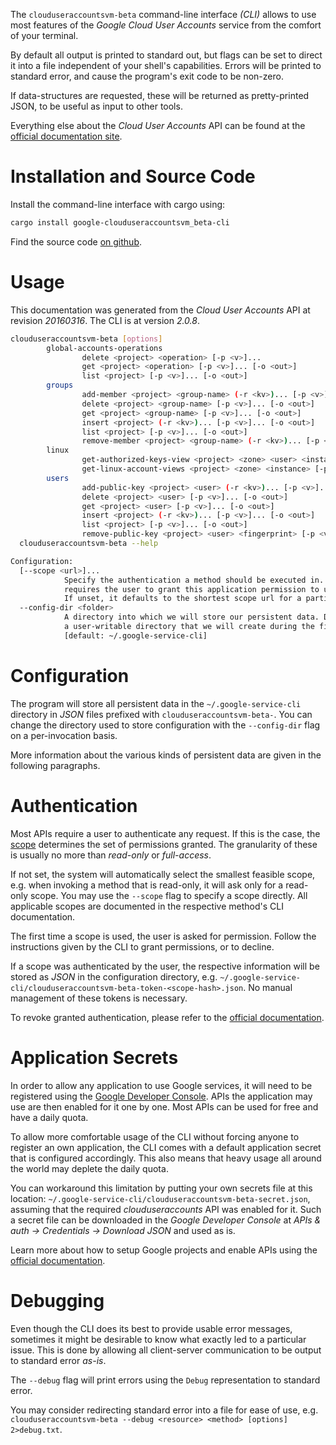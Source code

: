 <!---
DO NOT EDIT !
This file was generated automatically from 'src/mako/cli/README.md.mako'
DO NOT EDIT !
-->
The `clouduseraccountsvm-beta` command-line interface *(CLI)* allows to use most features of the *Google Cloud User Accounts* service from the comfort of your terminal.

By default all output is printed to standard out, but flags can be set to direct it into a file independent of your shell's
capabilities. Errors will be printed to standard error, and cause the program's exit code to be non-zero.

If data-structures are requested, these will be returned as pretty-printed JSON, to be useful as input to other tools.

Everything else about the *Cloud User Accounts* API can be found at the
[official documentation site](https://cloud.google.com/compute/docs/access/user-accounts/api/latest/).

# Installation and Source Code

Install the command-line interface with cargo using:

```bash
cargo install google-clouduseraccountsvm_beta-cli
```

Find the source code [on github](https://github.com/Byron/google-apis-rs/tree/main/gen/clouduseraccountsvm_beta-cli).

# Usage

This documentation was generated from the *Cloud User Accounts* API at revision *20160316*. The CLI is at version *2.0.8*.

```bash
clouduseraccountsvm-beta [options]
        global-accounts-operations
                delete <project> <operation> [-p <v>]...
                get <project> <operation> [-p <v>]... [-o <out>]
                list <project> [-p <v>]... [-o <out>]
        groups
                add-member <project> <group-name> (-r <kv>)... [-p <v>]... [-o <out>]
                delete <project> <group-name> [-p <v>]... [-o <out>]
                get <project> <group-name> [-p <v>]... [-o <out>]
                insert <project> (-r <kv>)... [-p <v>]... [-o <out>]
                list <project> [-p <v>]... [-o <out>]
                remove-member <project> <group-name> (-r <kv>)... [-p <v>]... [-o <out>]
        linux
                get-authorized-keys-view <project> <zone> <user> <instance> [-p <v>]... [-o <out>]
                get-linux-account-views <project> <zone> <instance> [-p <v>]... [-o <out>]
        users
                add-public-key <project> <user> (-r <kv>)... [-p <v>]... [-o <out>]
                delete <project> <user> [-p <v>]... [-o <out>]
                get <project> <user> [-p <v>]... [-o <out>]
                insert <project> (-r <kv>)... [-p <v>]... [-o <out>]
                list <project> [-p <v>]... [-o <out>]
                remove-public-key <project> <user> <fingerprint> [-p <v>]... [-o <out>]
  clouduseraccountsvm-beta --help

Configuration:
  [--scope <url>]...
            Specify the authentication a method should be executed in. Each scope
            requires the user to grant this application permission to use it.
            If unset, it defaults to the shortest scope url for a particular method.
  --config-dir <folder>
            A directory into which we will store our persistent data. Defaults to
            a user-writable directory that we will create during the first invocation.
            [default: ~/.google-service-cli]

```

# Configuration

The program will store all persistent data in the `~/.google-service-cli` directory in *JSON* files prefixed with `clouduseraccountsvm-beta-`.  You can change the directory used to store configuration with the `--config-dir` flag on a per-invocation basis.

More information about the various kinds of persistent data are given in the following paragraphs.

# Authentication

Most APIs require a user to authenticate any request. If this is the case, the [scope][scopes] determines the 
set of permissions granted. The granularity of these is usually no more than *read-only* or *full-access*.

If not set, the system will automatically select the smallest feasible scope, e.g. when invoking a
method that is read-only, it will ask only for a read-only scope. 
You may use the `--scope` flag to specify a scope directly. 
All applicable scopes are documented in the respective method's CLI documentation.

The first time a scope is used, the user is asked for permission. Follow the instructions given 
by the CLI to grant permissions, or to decline.

If a scope was authenticated by the user, the respective information will be stored as *JSON* in the configuration
directory, e.g. `~/.google-service-cli/clouduseraccountsvm-beta-token-<scope-hash>.json`. No manual management of these tokens
is necessary.

To revoke granted authentication, please refer to the [official documentation][revoke-access].

# Application Secrets

In order to allow any application to use Google services, it will need to be registered using the 
[Google Developer Console][google-dev-console]. APIs the application may use are then enabled for it
one by one. Most APIs can be used for free and have a daily quota.

To allow more comfortable usage of the CLI without forcing anyone to register an own application, the CLI
comes with a default application secret that is configured accordingly. This also means that heavy usage
all around the world may deplete the daily quota.

You can workaround this limitation by putting your own secrets file at this location: 
`~/.google-service-cli/clouduseraccountsvm-beta-secret.json`, assuming that the required *clouduseraccounts* API 
was enabled for it. Such a secret file can be downloaded in the *Google Developer Console* at 
*APIs & auth -> Credentials -> Download JSON* and used as is.

Learn more about how to setup Google projects and enable APIs using the [official documentation][google-project-new].


# Debugging

Even though the CLI does its best to provide usable error messages, sometimes it might be desirable to know
what exactly led to a particular issue. This is done by allowing all client-server communication to be 
output to standard error *as-is*.

The `--debug` flag will print errors using the `Debug` representation to standard error.

You may consider redirecting standard error into a file for ease of use, e.g. `clouduseraccountsvm-beta --debug <resource> <method> [options] 2>debug.txt`.


[scopes]: https://developers.google.com/+/api/oauth#scopes
[revoke-access]: http://webapps.stackexchange.com/a/30849
[google-dev-console]: https://console.developers.google.com/
[google-project-new]: https://developers.google.com/console/help/new/